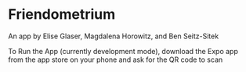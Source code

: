 # Friendometrium
An app by Elise Glaser, Magdalena Horowitz, and Ben Seitz-Sitek

To Run the App (currently development mode), download the Expo app from the app store on your phone and ask for the QR code to scan


